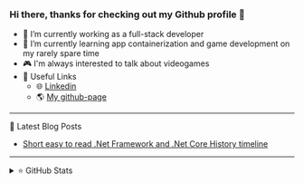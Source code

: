 ### Hi there, thanks for checking out my Github profile 👀
- 👷 I’m currently working as a full-stack developer
- 🧙 I’m currently learning app containerization and game development on my rarely spare time
- 🎮 I'm always interested to talk about videogames
- 🔌 Useful Links
	- 🌐 [Linkedin](https://www.linkedin.com/in/juan-pablo-lb99/)
	- 🌎 [My github-page](https://juanwhite99.github.io/gh-page/)

---
📕 Latest Blog Posts
<!-- BLOG-POST-LIST:START -->
- [Short easy to read .Net Framework and .Net Core History timeline](https://dev.to/juanpablolopez/short-easy-to-read-net-framework-and-net-core-history-timeline-2bem)
<!-- BLOG-POST-LIST:END -->

---
<details>
  <summary>⭐ GitHub Stats</summary>
  <img align="left" alt="GitHub Stats" src="https://github-readme-stats.vercel.app/api/top-langs/?username=juanwhite99&show_icons=true&hide_border=true" />
  <img align="left" alt="GitHub Stats" src="https://github-readme-stats.vercel.app/api?username=juanwhite99&show_icons=true&hide_border=true" />
</details>
